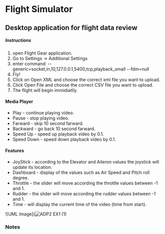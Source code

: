 # Flight Simulator
## Desktop application for flight data review


##### Instructions
1. open Flight Gear application.
2. Go to Settings -> Additional Settings
3. enter command: 
--generic=socket,in,10,127.0.0.1,5400,tcp,playback_small
--fdm=null
4. Fly!
5. Click on Open XML and choose the correct xml file you want to upload.
6. Click Open File and choose the correct CSV file you want to upload.
7. The flight will begin immidiatlly.

#### Media Player
* Play - continue playing video.
* Pause - stop playing video.
* Farward - skip 10 second farward.
* Backward - go back 10 second farward.
* Speed Up - speed up playback video by 0.1.
* Speed Down - speed down playback video by 0.1.

#### Features
- JoyStick - according to the Elevator and Aileron values the joystick will update its location.
- Dashboard - display of the values such as Air Speed and Pitch roll degree.
- Throttle - the slider will move according the throttle values between -1 and 1.
- Rudder - the slider will move according the rudder values between -1 and 1.
- Time - will display the current time of the video (time from start).

![UML Image](![ADP2 EX1 (1)](https://user-images.githubusercontent.com/58383829/114744372-4aa4e180-9d56-11eb-852f-245b69edcbb9.png)


### Notes

